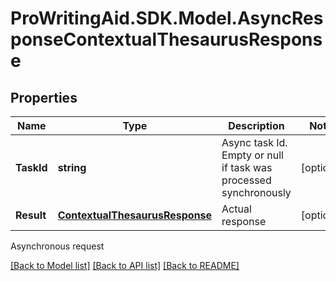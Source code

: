 # ProWritingAid.SDK.Model.AsyncResponseContextualThesaurusResponse

## Properties

Name | Type | Description | Notes
------------ | ------------- | ------------- | -------------
**TaskId** | **string** | Async task Id. Empty or null if task was processed synchronously | [optional] 
**Result** | [**ContextualThesaurusResponse**](ContextualThesaurusResponse.md) | Actual response | [optional] 

Asynchronous request

[[Back to Model list]](../README.md#documentation-for-models) [[Back to API list]](../README.md#documentation-for-api-endpoints) [[Back to README]](../README.md)

